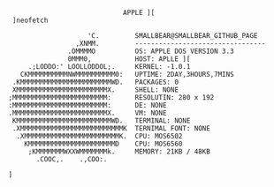                                  APPLE ][
     ]neofetch
        
                        'C.         SMALLBEAR@SMALLBEAR_GITHUB_PAGE
                     ,XNMM.         ---------------------------------
                   .OMMMMO          OS: APPLE DOS VERSION 3.3
                   0MMM0,           HOST: APLLE ][
         .;LODDO:' LOOLLODDOL;.     KERNEL: -1.0.1
       CKMMMMMMMMMMNWMMMMMMMMMM0:   UPTIME: 2DAY,3HOURS,7MINS
     .KMMMMMMMMMMMMMMMMMMMMMMMWD.   PACKAGES: 0
     XMMMMMMMMMMMMMMMMMMMMMMMX.     SHELL: NONE
    ;MMMMMMMMMMMMMMMMMMMMMMMM:      RESOLUTIN: 280 x 192
    :MMMMMMMMMMMMMMMMMMMMMMMM:      DE: NONE
    .MMMMMMMMMMMMMMMMMMMMMMMMX.     VM: NONE
     KMMMMMMMMMMMMMMMMMMMMMMMMWD.   TERMINAL: NONE
     .XMMMMMMMMMMMMMMMMMMMMMMMMMMK  TERNIMAL FONT: NONE
      .XMMMMMMMMMMMMMMMMMMMMMMMMK.  CPU: MOS6502
        KMMMMMMMMMMMMMMMMMMMMMMD    CPU: MOS6560
         ;KMMMMMMMWXXWMMMMMMMk.     MEMORY: 21KB / 48KB
           .COOC,.    .,COO:.       

    ]

